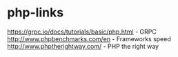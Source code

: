 # php-links

https://grpc.io/docs/tutorials/basic/php.html - GRPC    
http://www.phpbenchmarks.com/en - Frameworks speed    
http://www.phptherightway.com/ - PHP the right way
